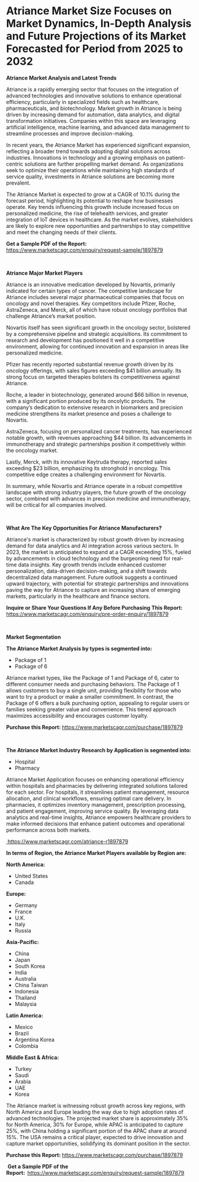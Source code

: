 <p><h1>Atriance Market Size Focuses on Market Dynamics, In-Depth Analysis and Future Projections of its Market Forecasted for Period from 2025 to 2032</h1></p><p><strong>Atriance Market Analysis and Latest Trends</strong></p>
<p><p>Atriance is a rapidly emerging sector that focuses on the integration of advanced technologies and innovative solutions to enhance operational efficiency, particularly in specialized fields such as healthcare, pharmaceuticals, and biotechnology. Market growth in Atriance is being driven by increasing demand for automation, data analytics, and digital transformation initiatives. Companies within this space are leveraging artificial intelligence, machine learning, and advanced data management to streamline processes and improve decision-making.</p><p>In recent years, the Atriance Market has experienced significant expansion, reflecting a broader trend towards adopting digital solutions across industries. Innovations in technology and a growing emphasis on patient-centric solutions are further propelling market demand. As organizations seek to optimize their operations while maintaining high standards of service quality, investments in Atriance solutions are becoming more prevalent.</p><p>The Atriance Market is expected to grow at a CAGR of 10.1% during the forecast period, highlighting its potential to reshape how businesses operate. Key trends influencing this growth include increased focus on personalized medicine, the rise of telehealth services, and greater integration of IoT devices in healthcare. As the market evolves, stakeholders are likely to explore new opportunities and partnerships to stay competitive and meet the changing needs of their clients.</p></p>
<p><strong>Get a Sample PDF of the Report:&nbsp;</strong> <a href="https://www.marketscagr.com/enquiry/request-sample/1897879?utm_campaign=3087&utm_medium=2&utm_source=Github&utm_content=ia&utm_term=19042025&utm_id=atriance">https://www.marketscagr.com/enquiry/request-sample/1897879</a></p>
<p>&nbsp;</p>
<p><strong>Atriance Major Market Players</strong></p>
<p><p>Atriance is an innovative medication developed by Novartis, primarily indicated for certain types of cancer. The competitive landscape for Atriance includes several major pharmaceutical companies that focus on oncology and novel therapies. Key competitors include Pfizer, Roche, AstraZeneca, and Merck, all of which have robust oncology portfolios that challenge Atriance’s market position.</p><p>Novartis itself has seen significant growth in the oncology sector, bolstered by a comprehensive pipeline and strategic acquisitions. Its commitment to research and development has positioned it well in a competitive environment, allowing for continued innovation and expansion in areas like personalized medicine.</p><p>Pfizer has recently reported substantial revenue growth driven by its oncology offerings, with sales figures exceeding $41 billion annually. Its strong focus on targeted therapies bolsters its competitiveness against Atriance.</p><p>Roche, a leader in biotechnology, generated around $66 billion in revenue, with a significant portion produced by its oncolytic products. The company’s dedication to extensive research in biomarkers and precision medicine strengthens its market presence and poses a challenge to Novartis.</p><p>AstraZeneca, focusing on personalized cancer treatments, has experienced notable growth, with revenues approaching $44 billion. Its advancements in immunotherapy and strategic partnerships position it competitively within the oncology market.</p><p>Lastly, Merck, with its innovative Keytruda therapy, reported sales exceeding $23 billion, emphasizing its stronghold in oncology. This competitive edge creates a challenging environment for Novartis.</p><p>In summary, while Novartis and Atriance operate in a robust competitive landscape with strong industry players, the future growth of the oncology sector, combined with advances in precision medicine and immunotherapy, will be critical for all companies involved.</p></p>
<p>&nbsp;</p>
<p><strong>What Are The Key Opportunities For Atriance Manufacturers?</strong></p>
<p><p>Atriance's market is characterized by robust growth driven by increasing demand for data analytics and AI integration across various sectors. In 2023, the market is anticipated to expand at a CAGR exceeding 15%, fueled by advancements in cloud technology and the burgeoning need for real-time data insights. Key growth trends include enhanced customer personalization, data-driven decision-making, and a shift towards decentralized data management. Future outlook suggests a continued upward trajectory, with potential for strategic partnerships and innovations paving the way for Atriance to capture an increasing share of emerging markets, particularly in the healthcare and finance sectors.</p></p>
<p><strong>Inquire or Share Your Questions If Any Before Purchasing This Report:</strong> <a href="https://www.marketscagr.com/enquiry/pre-order-enquiry/1897879?utm_campaign=3087&utm_medium=2&utm_source=Github&utm_content=ia&utm_term=19042025&utm_id=atriance">https://www.marketscagr.com/enquiry/pre-order-enquiry/1897879</a></p>
<p>&nbsp;</p>
<p><strong>Market Segmentation</strong></p>
<p><strong>The Atriance Market Analysis by types is segmented into:</strong></p>
<p><ul><li>Package of 1</li><li>Package of 6</li></ul></p>
<p><p>Atriance market types, like the Package of 1 and Package of 6, cater to different consumer needs and purchasing behaviors. The Package of 1 allows customers to buy a single unit, providing flexibility for those who want to try a product or make a smaller commitment. In contrast, the Package of 6 offers a bulk purchasing option, appealing to regular users or families seeking greater value and convenience. This tiered approach maximizes accessibility and encourages customer loyalty.</p></p>
<p><strong>Purchase this Report:&nbsp;</strong><a href="https://www.marketscagr.com/purchase/1897879?utm_campaign=3087&utm_medium=2&utm_source=Github&utm_content=ia&utm_term=19042025&utm_id=atriance">https://www.marketscagr.com/purchase/1897879</a></p>
<p>&nbsp;</p>
<p><strong>The Atriance Market Industry Research by Application is segmented into:</strong></p>
<p><ul><li>Hospital</li><li>Pharmacy</li></ul></p>
<p><p>Atriance Market Application focuses on enhancing operational efficiency within hospitals and pharmacies by delivering integrated solutions tailored for each sector. For hospitals, it streamlines patient management, resource allocation, and clinical workflows, ensuring optimal care delivery. In pharmacies, it optimizes inventory management, prescription processing, and patient engagement, improving service quality. By leveraging data analytics and real-time insights, Atriance empowers healthcare providers to make informed decisions that enhance patient outcomes and operational performance across both markets.</p></p>
<p><a href="https://www.marketscagr.com/atriance-r1897879?utm_campaign=3087&utm_medium=2&utm_source=Github&utm_content=ia&utm_term=19042025&utm_id=atriance">&nbsp;https://www.marketscagr.com/atriance-r1897879</a></p>
<p><strong>In terms of Region, the Atriance Market Players available by Region are:</strong></p>
<p>
    <p> <strong> North America: </strong>
        <ul>
            <li>United States</li>
            <li>Canada</li>
        </ul>
        </p> 
    <p> <strong> Europe: </strong>
        <ul>
            <li>Germany</li>
            <li>France</li>
            <li>U.K.</li>
            <li>Italy</li>
            <li>Russia</li>
        </ul>
        </p> 
    <p> <strong> Asia-Pacific: </strong>
        <ul>
            <li>China</li>
            <li>Japan</li>
            <li>South Korea</li>
            <li>India</li>
            <li>Australia</li>
            <li>China Taiwan</li>
            <li>Indonesia</li>
            <li>Thailand</li>
            <li>Malaysia</li>
        </ul>
        </p> 
    <p> <strong> Latin America: </strong>
        <ul>
            <li>Mexico</li>
            <li>Brazil</li>
            <li>Argentina Korea</li>
            <li>Colombia</li>
        </ul>
        </p> 
    <p> <strong> Middle East & Africa: </strong>
        <ul>
            <li>Turkey</li>
            <li>Saudi</li>
            <li>Arabia</li>
            <li>UAE</li>
            <li>Korea</li>
        </ul>
    </p>
    </p>
<p><p>The Atriance market is witnessing robust growth across key regions, with North America and Europe leading the way due to high adoption rates of advanced technologies. The projected market share is approximately 35% for North America, 30% for Europe, while APAC is anticipated to capture 25%, with China holding a significant portion of the APAC share at around 15%. The USA remains a critical player, expected to drive innovation and capture market opportunities, solidifying its dominant position in the sector.</p></p>
<p><strong>Purchase this Report: </strong><a href="https://www.marketscagr.com/purchase/1897879?utm_campaign=3087&utm_medium=2&utm_source=Github&utm_content=ia&utm_term=19042025&utm_id=atriance">https://www.marketscagr.com/purchase/1897879</a></p>
<p>&nbsp;<strong>Get a Sample PDF of the Report:&nbsp;&nbsp;</strong><a href="https://www.marketscagr.com/enquiry/request-sample/1897879?utm_campaign=3087&utm_medium=2&utm_source=Github&utm_content=ia&utm_term=19042025&utm_id=atriance">https://www.marketscagr.com/enquiry/request-sample/1897879</a></p>
<p><strong></strong></p>
<p><p></p><p></p><p></p></p>